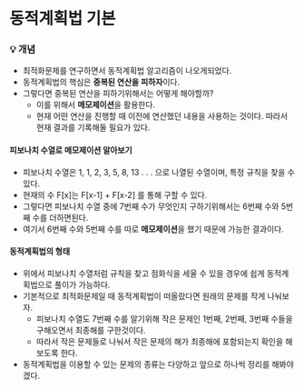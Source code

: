 # 동적계획법 기본



### :bulb: 개념

- 최적화문제를 연구하면서 동적계획법 알고리즘이 나오게되었다.
- 동적계획법의 핵심은 **중복된 연산을 피하자**이다.
- 그렇다면 중복된 연산을 피하기위해서는 어떻게 해야할까? 
  - 이를 위해서 **메모제이션**을 활용한다.
  - 현재 어떤 연산을 진행할 때 이전에 연산했던 내용을 사용하는 것이다. 따라서 현재 결과를 기록해둘 필요가 있다.

#### 피보나치 수열로 메모제이션 알아보기

- 피보나치 수열은 1, 1, 2, 3, 5, 8, 13 . . . 으로 나열된 수열이며, 특정 규칙을 찾을 수 있다.
- 현재의 수 F[x]는 F[x-1] + F[x-2] 를 통해 구할 수 있다. 
- 그렇다면 피보나치 수열 중에 7번째 수가 무엇인지 구하기위해서는 6번째 수와 5번째 수를 더하면된다.
- 여기서 6번째 수와 5번째 수를 따로 **메모제이션**을 했기 때문에 가능한 결과이다.



#### 동적계획법의 형태

- 위에서 피보나치 수열처럼 규칙을 찾고 점화식을 세울 수 있을 경우에 쉽게 동적계획법으로 풀이가 가능하다. 
- 기본적으로 최적화문제일 때 동적계획법이 떠올랐다면 원래의 문제를 작게 나눠보자.
  - 피보나치 수열도 7번째 수를 알기위해 작은 문제인 1번째, 2번째, 3번째 수들을 구해오면서 최종해를 구한것이다.
  - 따라서 작은 문제들로 나눠서 작은 문제의 해가 최종해에 포함되는지 확인을 해보도록 한다.
- 동적계획법을 이용할 수 있는 문제의 종류는 다양하고 앞으로 하나씩 정리를 해봐야겠다.